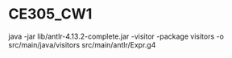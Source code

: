 # CE305_CW1

java -jar lib/antlr-4.13.2-complete.jar -visitor -package visitors -o src/main/java/visitors src/main/antlr/Expr.g4
